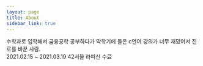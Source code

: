 ```yaml
---
layout: page
title: About
sidebar_link: true
---
```


<p class="message">
	수학과로 입학해서 금융공학 공부하다가 막학기에 들은 c언어 강의가 너무 재밌어서 진로를 바꾼 사람.
	<br>
	2021.02.15 ~ 2021.03.19 42서울 라피신 수료

</p>

